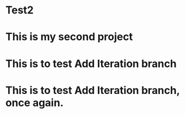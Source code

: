 # Test2

# This is my second project

# This is to test Add Iteration branch
# This is to test Add Iteration branch, once again.

